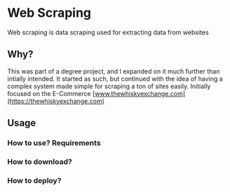 # Web Scraping #
Web scraping is data scraping used for extracting data from websites

## Why?
This was part of a degree project, and I expanded on it much further than intially intended.
It started as such, but continued with the idea of having a complex system made simple for scraping a ton of sites easily. Initially focused on the E-Commerce [www.thewhiskyexchange.com](https://thewhiskyexchange.com)

## Usage
### How to use? Requirements

### How to download?


### How to deploy?
